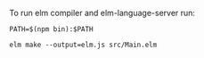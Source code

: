 To run elm compiler and elm-language-server run:

```
PATH=$(npm bin):$PATH

elm make --output=elm.js src/Main.elm
```
